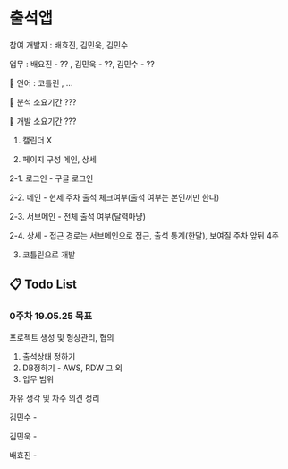 # 출석앱

참여 개발자 : 배효진, 김민욱, 김민수

업무 : 배요진 - ?? , 김민욱 - ??, 김민수 - ??

:pushpin: 언어 : 코틀린 , ...

:pushpin: 분석 소요기간 ???

:pushpin: 개발 소요기간 ???

1. 캘린더 X

2. 페이지 구성 메인, 상세

  2-1. 로그인 - 구글 로그인

  2-2. 메인 - 현제 주차 출석 체크여부(출석 여부는 본인꺼만 한다)

  2-3. 서브메인 - 전체 출석 여부(달력마냥)

  2-4. 상세 - 접근 경로는 서브메인으로 접근, 출석 통계(한달), 보여질 주차 앞뒤 4주

3. 코틀린으로 개발






## :clipboard: Todo List ##
### 0주차 19.05.25 목표 ###
프로젝트 생성 및 형상관리, 협의
1. 출석상태 정하기
2. DB정하기 - AWS, RDW 그 외
3. 업무 범위


자유 생각 및 차주 의견 정리

김민수 - 

김민욱 - 

배효진 - 

